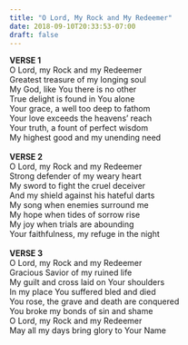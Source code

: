 ```yaml
---
title: "O Lord, My Rock and My Redeemer"
date: 2018-09-10T20:33:53-07:00
draft: false
---
```


**VERSE 1**<br />
O Lord, my Rock and my Redeemer<br />
Greatest treasure of my longing soul<br />
My God, like You there is no other<br />
True delight is found in You alone<br />
Your grace, a well too deep to fathom<br />
Your love exceeds the heavens’ reach<br />
Your truth, a fount of perfect wisdom<br />
My highest good and my unending need<br />
<br />
**VERSE 2**<br />
O Lord, my Rock and my Redeemer<br />
Strong defender of my weary heart<br />
My sword to fight the cruel deceiver<br />
And my shield against his hateful darts<br />
My song when enemies surround me<br />
My hope when tides of sorrow rise<br />
My joy when trials are abounding<br />
Your faithfulness, my refuge in the night<br />
<br />
**VERSE 3**<br />
O Lord, my Rock and my Redeemer<br />
Gracious Savior of my ruined life<br />
My guilt and cross laid on Your shoulders<br />
In my place You suffered bled and died<br />
You rose, the grave and death are conquered<br />
You broke my bonds of sin and shame<br />
O Lord, my Rock and my Redeemer<br />
May all my days bring glory to Your Name<br />
